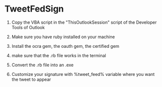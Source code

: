 TweetFedSign
============

1) Copy the VBA script in the "ThisOutlookSession" script of the Developer Tools of Outlook

2) Make sure you have ruby installed on your machine

3) Install the ocra gem, the oauth gem, the certified gem

4) make sure that the .rb file works in the terminal

5) Convert the .rb file into an .exe

6) Customize your signature with %tweet_feed% variable where you want the tweet to appear
